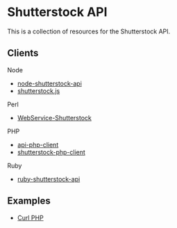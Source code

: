 # Shutterstock API

This is a collection of resources for the Shutterstock API.

## Clients

Node

 * [node-shutterstock-api](https://github.com/shutterstock/node-shutterstock-api)
 * [shutterstock.js](https://github.com/silas/shutterstock.js)

Perl

 * [WebService-Shutterstock](http://search.cpan.org/~bphillips/WebService-Shutterstock/)

PHP

 * [api-php-client](https://github.com/shutterstock/api-php-client)
 * [shutterstock-php-client](https://github.com/bbaisley/shutterstock-php-client)

Ruby

 * [ruby-shutterstock-api](https://github.com/shutterstock/ruby-shutterstock-api)

## Examples

 * [Curl PHP](https://github.com/shutterstock/api/blob/master/examples/php-curl/index.php)
